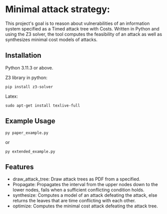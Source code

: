 # Minimal attack strategy:

This project's goal is to reason about vulnerabilities of an information system specified as a Timed attack tree with Costs. 
Written in Python and using the Z3 solver, the tool computes the feasibility of an attack as well as synthesizes minimal cost models of attacks.

## Installation
Python 3.11.3 or above.

Z3 library in python:
```
pip install z3-solver
```
Latex:
```
sudo apt-get install texlive-full
```
## Example Usage

```
py paper_example.py
```
 or
```
py extended_example.py
```


## Features
- draw_attack_tree: Draw attack trees as PDF from a specified.
- Propagate: Propagates the interval from the upper nodes down to the lower nodes, fails when a sufficient conflicting condition holds.
- synthesize: Computes a model of an attack defeating the attack, else returns the leaves that are time conflicting with each other.
- optimize: Computes the minimal cost attack defeating the attack tree.


